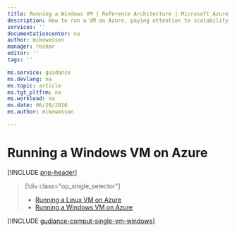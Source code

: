 ```yaml
---
title: Running a Windows VM | Reference Architecture | Microsoft Azure
description: How to run a VM on Azure, paying attention to scalability, resiliency, manageability, and security.
services: ''
documentationcenter: na
author: mikewasson
manager: roshar
editor: ''
tags: ''

ms.service: guidance
ms.devlang: na
ms.topic: article
ms.tgt_pltfrm: na
ms.workload: na
ms.date: 06/20/2016
ms.author: mikewasson

---
```

# Running a Windows VM on Azure
[!INCLUDE [pnp-header](../../includes/guidance-pnp-header-include.md)]

> [!div class="op_single_selector"]
> * [Running a Linux VM on Azure](guidance-compute-single-vm-linux.md)
> * [Running a Windows VM on Azure](guidance-compute-single-vm.md)
> 
> 

[!INCLUDE [gudiance-comput-single-vm-windows](../../includes/guidance-compute-single-vm-windows.md)]

